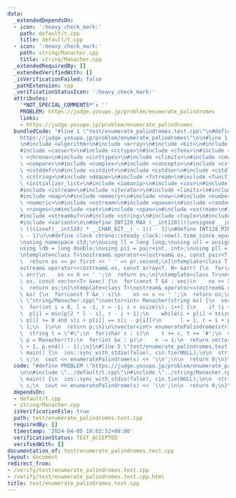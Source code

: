 ```yaml
---
data:
  _extendedDependsOn:
  - icon: ':heavy_check_mark:'
    path: default/t.cpp
    title: default/t.cpp
  - icon: ':heavy_check_mark:'
    path: string/Manacher.cpp
    title: string/Manacher.cpp
  _extendedRequiredBy: []
  _extendedVerifiedWith: []
  _isVerificationFailed: false
  _pathExtension: cpp
  _verificationStatusIcon: ':heavy_check_mark:'
  attributes:
    '*NOT_SPECIAL_COMMENTS*': ''
    PROBLEM: https://judge.yosupo.jp/problem/enumerate_palindromes
    links:
    - https://judge.yosupo.jp/problem/enumerate_palindromes
  bundledCode: "#line 1 \"test/enumerate_palindromes.test.cpp\"\n#define PROBLEM \"\
    https://judge.yosupo.jp/problem/enumerate_palindromes\"\n\n#line 1 \"default/t.cpp\"\
    \n#include <algorithm>\n#include <array>\n#include <bit>\n#include <bitset>\n\
    #include <cassert>\n#include <cctype>\n#include <cfenv>\n#include <cfloat>\n#include\
    \ <chrono>\n#include <cinttypes>\n#include <climits>\n#include <cmath>\n#include\
    \ <compare>\n#include <complex>\n#include <concepts>\n#include <cstdarg>\n#include\
    \ <cstddef>\n#include <cstdint>\n#include <cstdio>\n#include <cstdlib>\n#include\
    \ <cstring>\n#include <deque>\n#include <fstream>\n#include <functional>\n#include\
    \ <initializer_list>\n#include <iomanip>\n#include <ios>\n#include <iostream>\n\
    #include <istream>\n#include <iterator>\n#include <limits>\n#include <list>\n\
    #include <map>\n#include <memory>\n#include <new>\n#include <numbers>\n#include\
    \ <numeric>\n#include <ostream>\n#include <queue>\n#include <random>\n#include\
    \ <ranges>\n#include <set>\n#include <span>\n#include <sstream>\n#include <stack>\n\
    #include <streambuf>\n#include <string>\n#include <tuple>\n#include <type_traits>\n\
    #include <variant>\n\n#define INT128_MAX (__int128)(((unsigned __int128) 1 <<\
    \ ((sizeof(__int128) * __CHAR_BIT__) - 1)) - 1)\n#define INT128_MIN (-INT128_MAX\
    \ - 1)\n\n#define clock chrono::steady_clock::now().time_since_epoch().count()\n\
    \nusing namespace std;\n\nusing ll = long long;\nusing ull = unsigned long long;\n\
    using ldb = long double;\nusing pii = pair<int, int>;\nusing pll = pair<ll, ll>;\n\
    \ntemplate<class T>\nostream& operator<<(ostream& os, const pair<T, T> pr) {\n\
    \  return os << pr.first << ' ' << pr.second;\n}\ntemplate<class T, size_t N>\n\
    ostream& operator<<(ostream& os, const array<T, N> &arr) {\n  for(const T &X :\
    \ arr)\n    os << X << ' ';\n  return os;\n}\ntemplate<class T>\nostream& operator<<(ostream&\
    \ os, const vector<T> &vec) {\n  for(const T &X : vec)\n    os << X << ' ';\n\
    \  return os;\n}\ntemplate<class T>\nostream& operator<<(ostream& os, const set<T>\
    \ &s) {\n  for(const T &x : s)\n    os << x << ' ';\n  return os;\n}\n#line 1\
    \ \"string/Manacher.cpp\"\nvector<int> Manacher(string &s) {\n  vector<int> p(ssize(s));\n\
    \  for(int i = 0, l = -1, r = -1; i < ssize(s); i++) {\n    if (i <= r)\n    \
    \  p[i] = min(p[2 * l - i], r - i + 1);\n    while(i + p[i] < ssize(s) and i -\
    \ p[i] >= 0 and s[i + p[i]] == s[i - p[i]])\n      l = i, r = i + p[i], p[i] +=\
    \ 1;\n  }\n\n  return p;\n}\n\nvector<int> enumeratePalindrome(string &s) {\n\
    \  string t = \"#\";\n  for(char c : s)\n    t += c, t += '#';\n  vector<int>\
    \ p = Manacher(t);\n  for(int &x : p)\n    x -= 1;\n  return vector<int>(p.begin()\
    \ + 1, p.end() - 1);\n}\n#line 5 \"test/enumerate_palindromes.test.cpp\"\n\nsigned\
    \ main() {\n  ios::sync_with_stdio(false), cin.tie(NULL);\n\n  string s; cin >>\
    \ s;\n  cout << enumeratePalindrome(s) << '\\n';\n\n  return 0;\n}\n"
  code: "#define PROBLEM \"https://judge.yosupo.jp/problem/enumerate_palindromes\"\
    \n\n#include \"../default/t.cpp\"\n#include \"../string/Manacher.cpp\"\n\nsigned\
    \ main() {\n  ios::sync_with_stdio(false), cin.tie(NULL);\n\n  string s; cin >>\
    \ s;\n  cout << enumeratePalindrome(s) << '\\n';\n\n  return 0;\n}\n"
  dependsOn:
  - default/t.cpp
  - string/Manacher.cpp
  isVerificationFile: true
  path: test/enumerate_palindromes.test.cpp
  requiredBy: []
  timestamp: '2024-04-05 18:02:52+08:00'
  verificationStatus: TEST_ACCEPTED
  verifiedWith: []
documentation_of: test/enumerate_palindromes.test.cpp
layout: document
redirect_from:
- /verify/test/enumerate_palindromes.test.cpp
- /verify/test/enumerate_palindromes.test.cpp.html
title: test/enumerate_palindromes.test.cpp
---
```


